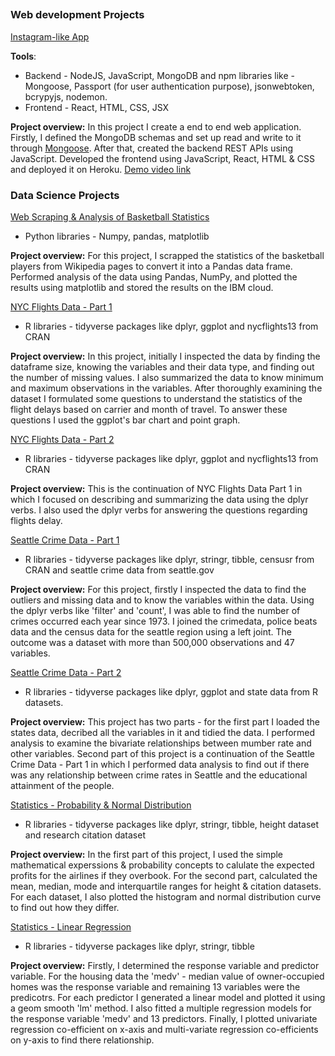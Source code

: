 
##  ##

### Web development Projects

[Instagram-like App](https://github.com/amruta-11/IGconnector)

**Tools**:
* Backend - NodeJS, JavaScript, MongoDB and npm libraries like - Mongoose, Passport (for user authentication purpose), jsonwebtoken, bcrypyjs, nodemon.
* Frontend - React, HTML, CSS, JSX

**Project overview:**
 In this project I create a end to end web application. Firstly, I defined the MongoDB schemas and set up read and write to it through [Mongoose](https://mongoosejs.com/). After that, created the backend REST APIs using JavaScript. Developed the frontend using JavaScript, React, HTML & CSS and deployed it on Heroku.
 [Demo video link](https://drive.google.com/file/d/1F1ePuwZno8WfCbv70cj1GvwiqhHsRovI/view) 

### Data Science Projects

[Web Scraping & Analysis of Basketball Statistics](https://dataplatform.cloud.ibm.com/analytics/notebooks/v2/72f1ac0f-3ada-4503-8977-54ffdcb481f6/view?access_token=b310bf58d3677e9b995bfa42e49caa19cf7436833275167a15903951d854f3d5)
* Python libraries - Numpy, pandas, matplotlib

**Project overview:**
For this project, I scrapped the statistics of the basketball players from Wikipedia pages to convert it into a Pandas data frame. Performed analysis of the data using Pandas, NumPy, and plotted the results using matplotlib and stored the results on the IBM cloud.


[NYC Flights Data - Part 1](https://amruta-11.github.io/projects/nycflight1.html)
* R libraries - tidyverse packages like dplyr, ggplot and nycflights13 from CRAN

**Project overview:**
In this project, initially I inspected the data by finding the dataframe size, knowing the variables and their data type, and finding out the number of missing values. I also summarized the data to know minimum and maximum observations in the variables. After thoroughly examining the dataset I formulated some questions to understand the statistics of the flight delays based on carrier and month of travel. To answer these questions I used the ggplot's bar chart and point graph.


[NYC Flights Data - Part 2](https://amruta-11.github.io/projects/nycflight2.html)
* R libraries - tidyverse packages like dplyr, ggplot and nycflights13 from CRAN

**Project overview:**
This is the continuation of NYC Flights Data Part 1 in which I focused on describing and summarizing the data using the dplyr verbs. I also used the dplyr verbs for answering the questions regarding flights delay.  


[Seattle Crime Data - Part 1](https://amruta-11.github.io/projects/seattlecrime1.html)
* R libraries - tidyverse packages like dplyr, stringr, tibble, censusr from CRAN and seattle crime data from seattle.gov

**Project overview:**
For this project, firstly I inspected the data to find the outliers and missing data and to know the variables within the data. Using the dplyr verbs like 'filter' and 'count', I was able to find the number of crimes occurred each year since 1973. I joined the crimedata, police beats data and the census data for the seattle region using a left joint. The outcome was a dataset with more than 500,000 observations and 47 variables.     


[Seattle Crime Data - Part 2](https://amruta-11.github.io/projects/seattlecrime2.html)
* R libraries - tidyverse packages like dplyr, ggplot and state data from R datasets.

**Project overview:**
This project has two parts - for the first part I loaded the states data, decribed all the variables in it and tidied the data. I performed analysis to examine the bivariate relationships between mumber rate and other variables. Second part of this project is a continuation of the Seattle Crime Data - Part 1 in which I performed data analysis to find out if there was any relationship between crime rates in Seattle and the educational attainment of the people.    
  

[Statistics - Probability & Normal Distribution](https://amruta-11.github.io/projects/stats&prob.html)
* R libraries - tidyverse packages like dplyr, stringr, tibble, height dataset and research citation dataset

**Project overview:**
In the first part of this project, I used the simple mathematical experssions & probability concepts to calulate the expected profits for the airlines if they overbook. For the second part, calculated the mean, median, mode and interquartile ranges for height & citation datasets. For each dataset, I also plotted the histogram and normal distribution curve to find out how they differ. 


[Statistics - Linear Regression](https://amruta-11.github.io/projects/linearreg.html)
* R libraries - tidyverse packages like dplyr, stringr, tibble

**Project overview:**
Firstly, I determined the response variable and predictor variable. For the housing data the 'medv' - median value of owner-occupied homes was the response variable and remaining 13 variables were the predicotrs. For each predictor I generated a linear model and plotted it using a geom smooth 'lm' method. I also fitted a multiple regression models for the response variable 'medv' and 13 predictors. Finally, I plotted univariate regression co-efficient on x-axis and multi-variate regression co-efficients on y-axis to find there relationship. 
